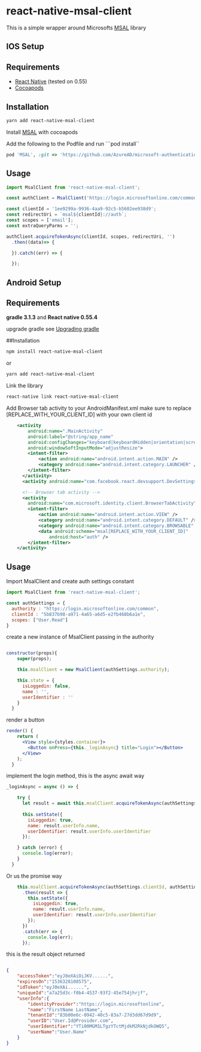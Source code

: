 # react-native-msal-client

This is a simple wrapper around Microsofts [MSAL](https://github.com/samcolby/react-native-ms-adal/) library

## IOS Setup
## Requirements

* [React Native](https://facebook.github.io/react-native/) (tested on 0.55)
* [Cocoapods](https://cocoapods.org/)

## Installation

```sh
yarn add react-native-msal-client
```

Install [MSAL](https://github.com/AzureAD/microsoft-authentication-library-for-objc) with cocoapods

Add the following to the Podfile and run ```pod install``

```ruby
pod 'MSAL', :git => 'https://github.com/AzureAD/microsoft-authentication-library-for-objc.git', :tag => '0.1.3'
```


## Usage

```js
import MsalClient from 'react-native-msal-client';

const authClient = MsalClient('https://login.microsoftonline.com/common')

const clientId = '1ee9299a-9936-4aa9-92c5-b5602ee938d9';
const redirectUri = `msal${clientId}://auth`;
const scopes = ['email'];
const extraQueryParms = '';

authClient.acquireTokenAsync(clientId, scopes, redirectUri, '')
  .then((data)=> {

  }).catch((err) => {

  });
```

## Android Setup
## Requirements
**gradle 3.1.3** and **React native 0.55.4**

upgrade gradle see [Upgrading gradle](docs/UPGRADING_GRADLE.md)


##Installation

``` sh
npm install react-native-msal-client
```
or
``` sh
yarn add react-native-msal-client
```

Link the library
``` sh
react-native link react-native-msal-client
```

Add Browser tab activity to your AndroidManifest.xml make sure to replace [REPLACE_WITH_YOUR_CLIENT_ID] with your own client id

``` xml
    <activity
        android:name=".MainActivity"
        android:label="@string/app_name"
        android:configChanges="keyboard|keyboardHidden|orientation|screenSize"
        android:windowSoftInputMode="adjustResize">
        <intent-filter>
            <action android:name="android.intent.action.MAIN" />
            <category android:name="android.intent.category.LAUNCHER" />
        </intent-filter>
      </activity>
      <activity android:name="com.facebook.react.devsupport.DevSettingsActivity" />

      <!-- Browser tab activity -->
      <activity
        android:name="com.microsoft.identity.client.BrowserTabActivity">
        <intent-filter>
            <action android:name="android.intent.action.VIEW" />
            <category android:name="android.intent.category.DEFAULT" />
            <category android:name="android.intent.category.BROWSABLE" />
            <data android:scheme="msal[REPLACE_WITH_YOUR_CLIENT_ID]"
                android:host="auth" />
        </intent-filter>
    </activity>
```

## Usage

Import MsalClient and create auth settings constant
``` jsx
import MsalClient from 'react-native-msal-client';

const authSettings = {
  authority : "https://login.microsoftonline.com/common",
  clientId : "5b837b98-a971-4a65-a6d5-e2fb468b6a1e",
  scopes: ["User.Read"]
}

```

create a new instance of MsalClient passing in the authority
``` jsx

constructor(props){
    super(props);

    this.msalClient = new MsalClient(authSettings.authority);

    this.state = {
      isLoggedin: false,
      name : '',
      userIdentifier : ''
    }
  }

```

render a button 
``` jsx
render() {
    return (
      <View style={styles.container}>
        <Button onPress={this._loginAsync} title="Login"></Button>
      </View>
    );
  }
```

implement the login method, this is the async await way
``` jsx
_loginAsync = async () => {

    try {
      let result = await this.msalClient.acquireTokenAsync(authSettings.clientId, authSettings.scopes);
      
      this.setState({
        isLoggedin: true,
        name: result.userInfo.name,
        userIdentifier: result.userInfo.userIdentifier
      });

    } catch (error) {
      console.log(error);
    }
  }
```

Or us the promise way

``` jsx
    this.msalClient.acquireTokenAsync(authSettings.clientId, authSettings.scopes)
      .then(result => {
        this.setState({
          isLoggedin: true,
          name: result.userInfo.name,
          userIdentifier: result.userInfo.userIdentifier
        });
      })
      .catch(err => {
        console.log(err);
      });
```

this is the result object returned

``` json

{
    "accessToken":"eyJ0eXAiOiJKV......",
    "expiresOn":"1536328108575",
    "idToken":"eyJ0eXAi......",
    "uniqueId":"a7a25d3c-f0b4-4537-93f2-45e754jhrjf",
    "userInfo":{
        "identityProvider":"https://login.microsoftonline",
        "name":"FirstName LastName",
        "tenantId":"83b00e6c-0942-40c5-83a7-27d3dd67d9d9",
        "userID":"User.Id@Provider.com",
        "userIdentifier":"YTi00MGM1LTgzYTctMjdkM2RkNjdkOWQ5",
        "userName":"User.Name"
    }
}

```


